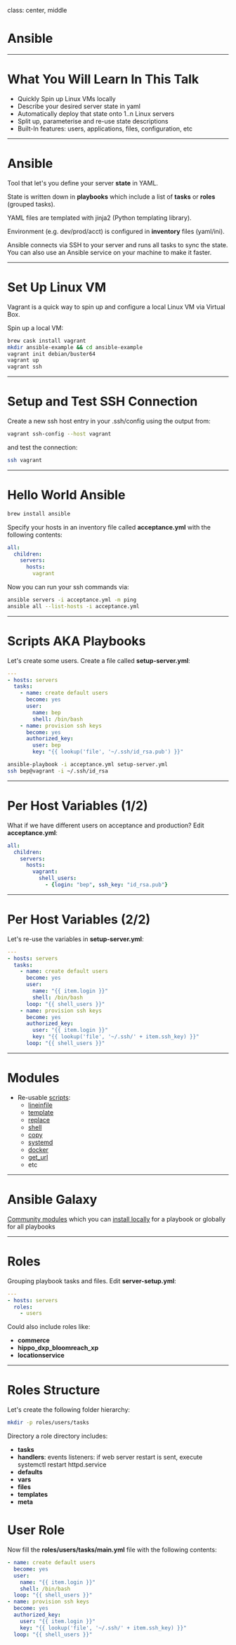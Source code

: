 class: center, middle

# Ansible

---

# What You Will Learn In This Talk

* Quickly Spin up Linux VMs locally
* Describe your desired server state in yaml
* Automatically deploy that state onto 1..n Linux servers
* Split up, parameterise and re-use state descriptions
* Built-In features: users, applications, files, configuration, etc

---

# Ansible

Tool that let's you define your server **state** in YAML. 

State is written down in **playbooks** which include a list of **tasks** or **roles** (grouped tasks).

YAML files are templated with jinja2 (Python templating library).

Environment (e.g. dev/prod/acct) is configured in **inventory** files (yaml/ini).

Ansible connects via SSH to your server and runs all tasks to sync the state. You can also use an Ansible service on your machine to make it faster.

---

# Set Up Linux VM

Vagrant is a quick way to spin up and configure a local Linux VM via Virtual Box.

Spin up a local VM:

```sh
brew cask install vagrant
mkdir ansible-example && cd ansible-example
vagrant init debian/buster64
vagrant up
vagrant ssh
```
---

# Setup and Test SSH Connection

Create a new ssh host entry in your .ssh/config using the output from:

```sh
vagrant ssh-config --host vagrant
```

and test the connection:

```sh
ssh vagrant
```

---

# Hello World Ansible
```sh
brew install ansible
```

Specify your hosts in an inventory file called **acceptance.yml** with the following contents:

```yaml
all:
  children:
    servers:
      hosts:
        vagrant
```

Now you can run your ssh commands via:

```sh
ansible servers -i acceptance.yml -m ping
ansible all --list-hosts -i acceptance.yml
```

---

# Scripts AKA Playbooks

Let's create some users. Create a file called **setup-server.yml**:


```yaml
---
- hosts: servers
  tasks:
    - name: create default users
      become: yes
      user:
        name: bep
        shell: /bin/bash
    - name: provision ssh keys
      become: yes
      authorized_key:
        user: bep
        key: "{{ lookup('file', '~/.ssh/id_rsa.pub') }}"
```

```sh
ansible-playbook -i acceptance.yml setup-server.yml
ssh bep@vagrant -i ~/.ssh/id_rsa
```

---

# Per Host Variables (1/2)

What if we have different users on acceptance and production? Edit **acceptance.yml**:


```yaml
all:
  children:
    servers:
      hosts:
        vagrant:
          shell_users: 
            - {login: "bep", ssh_key: "id_rsa.pub"}
```

---

# Per Host Variables (2/2)

Let's re-use the variables in **setup-server.yml**:


```yaml
---
- hosts: servers
  tasks:
    - name: create default users
      become: yes
      user:
        name: "{{ item.login }}"
        shell: /bin/bash
      loop: "{{ shell_users }}"        
    - name: provision ssh keys
      become: yes
      authorized_key:
        user: "{{ item.login }}"
        key: "{{ lookup('file', '~/.ssh/' + item.ssh_key) }}"
      loop: "{{ shell_users }}"
```

---

# Modules

* Re-usable [scripts](https://docs.ansible.com/ansible/latest/modules/list_of_all_modules.html):
  * [lineinfile](https://docs.ansible.com/ansible/latest/modules/lineinfile_module.html#lineinfile-module)
  * [template](https://docs.ansible.com/ansible/latest/modules/template_module.html#template-module)
  * [replace](https://docs.ansible.com/ansible/latest/modules/replace_module.html#replace-module)
  * [shell](https://docs.ansible.com/ansible/latest/modules/shell_module.html#shell-module)
  * [copy](https://docs.ansible.com/ansible/latest/modules/copy_module.html#copy-module)
  * [systemd](https://docs.ansible.com/ansible/latest/modules/systemd_module.html#systemd-module)
  * [docker](https://docs.ansible.com/ansible/latest/modules/list_of_cloud_modules.html#docker)
  * [get_url](https://docs.ansible.com/ansible/latest/modules/get_url_module.html)
  * etc
---

# Ansible Galaxy

[Community modules](https://galaxy.ansible.com/) which you can [install locally](https://docs.ansible.com/ansible/latest/galaxy/user_guide.html#the-command-line-tool) for a playbook or globally for all playbooks

---

# Roles

Grouping playbook tasks and files. Edit **server-setup.yml**:

```yaml
---
- hosts: servers
  roles:
    - users
``` 

Could also include roles like: 
* **commerce**
* **hippo_dxp_bloomreach_xp**
* **locationservice**

---

# Roles Structure

Let's create the following folder hierarchy:

```sh
mkdir -p roles/users/tasks
```

Directory a role directory includes:

* **tasks**
* **handlers**: events listeners: if web server restart is sent, execute systemctl restart httpd.service
* **defaults**
* **vars**
* **files**
* **templates**
* **meta**

# User Role

Now fill the **roles/users/tasks/main.yml** file with the following contents:

```yaml
- name: create default users
  become: yes
  user:
    name: "{{ item.login }}"
    shell: /bin/bash
  loop: "{{ shell_users }}"        
- name: provision ssh keys
  become: yes
  authorized_key:
    user: "{{ item.login }}"
    key: "{{ lookup('file', '~/.ssh/' + item.ssh_key) }}"
  loop: "{{ shell_users }}"
```